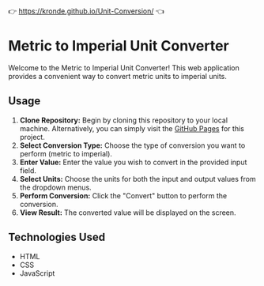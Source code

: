 👉 https://kronde.github.io/Unit-Conversion/ 👈

# Metric to Imperial Unit Converter

Welcome to the Metric to Imperial Unit Converter! This web application provides a convenient way to convert metric units to imperial units.

## Usage

1. **Clone Repository:** Begin by cloning this repository to your local machine. Alternatively, you can simply visit the [GitHub Pages](https://kronde.github.io/Unit-Conversion/) for this project.
2. **Select Conversion Type:** Choose the type of conversion you want to perform (metric to imperial).
3. **Enter Value:** Enter the value you wish to convert in the provided input field.
4. **Select Units:** Choose the units for both the input and output values from the dropdown menus.
5. **Perform Conversion:** Click the "Convert" button to perform the conversion.
6. **View Result:** The converted value will be displayed on the screen.

## Technologies Used

- HTML
- CSS
- JavaScript
